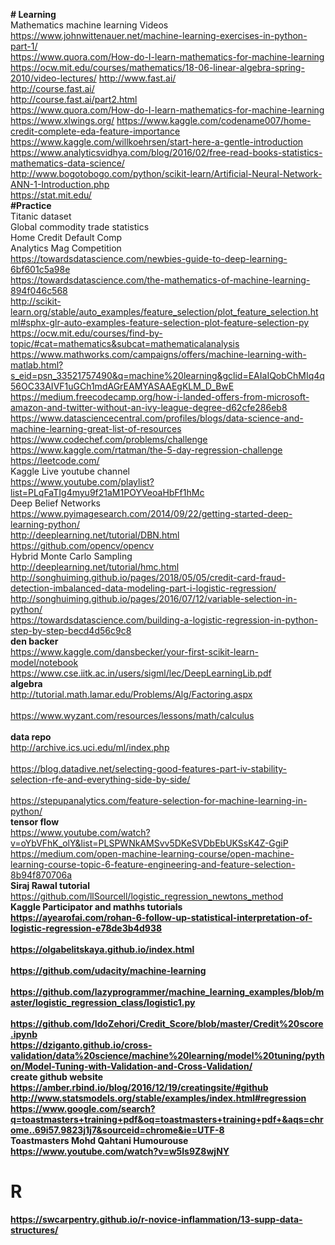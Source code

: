 <b># Learning</b>
<br>
Mathematics machine learning Videos <br>
https://www.johnwittenauer.net/machine-learning-exercises-in-python-part-1/<br>
https://www.quora.com/How-do-I-learn-mathematics-for-machine-learning<br>
https://ocw.mit.edu/courses/mathematics/18-06-linear-algebra-spring-2010/video-lectures/
http://www.fast.ai/<br>
http://course.fast.ai/<br>
http://course.fast.ai/part2.html<br>
https://www.quora.com/How-do-I-learn-mathematics-for-machine-learning<br>
https://www.xlwings.org/
https://www.kaggle.com/codename007/home-credit-complete-eda-feature-importance<br>
https://www.kaggle.com/willkoehrsen/start-here-a-gentle-introduction<br>
https://www.analyticsvidhya.com/blog/2016/02/free-read-books-statistics-mathematics-data-science/<br>
http://www.bogotobogo.com/python/scikit-learn/Artificial-Neural-Network-ANN-1-Introduction.php<br>
https://stat.mit.edu/<br>
<b>#Practice</b> <br>
Titanic dataset <br>
Global commodity  trade statistics<br>
Home Credit Default Comp <br>
Analytics Mag Competition 
<br>https://towardsdatascience.com/newbies-guide-to-deep-learning-6bf601c5a98e
<br>https://towardsdatascience.com/the-mathematics-of-machine-learning-894f046c568
<br>http://scikit-learn.org/stable/auto_examples/feature_selection/plot_feature_selection.html#sphx-glr-auto-examples-feature-selection-plot-feature-selection-py
<br>https://ocw.mit.edu/courses/find-by-topic/#cat=mathematics&subcat=mathematicalanalysis
<br>https://www.mathworks.com/campaigns/offers/machine-learning-with-matlab.html?s_eid=psn_33521757490&q=machine%20learning&gclid=EAIaIQobChMIq4q56OC33AIVF1uGCh1mdAGrEAMYASAAEgKLM_D_BwE
<br>https://medium.freecodecamp.org/how-i-landed-offers-from-microsoft-amazon-and-twitter-without-an-ivy-league-degree-d62cfe286eb8
<br>https://www.datasciencecentral.com/profiles/blogs/data-science-and-machine-learning-great-list-of-resources
<br>https://www.codechef.com/problems/challenge
<br>https://www.kaggle.com/rtatman/the-5-day-regression-challenge
<br>https://leetcode.com/
<br>Kaggle Live youtube channel 
<br>https://www.youtube.com/playlist?list=PLqFaTIg4myu9f21aM1POYVeoaHbFf1hMc
<br>Deep Belief Networks
<br>https://www.pyimagesearch.com/2014/09/22/getting-started-deep-learning-python/
<br>http://deeplearning.net/tutorial/DBN.html
<br>https://github.com/opencv/opencv
<br>Hybrid Monte Carlo Sampling 
<br>http://deeplearning.net/tutorial/hmc.html
<br>http://songhuiming.github.io/pages/2018/05/05/credit-card-fraud-detection-imbalanced-data-modeling-part-i-logistic-regression/
<br>http://songhuiming.github.io/pages/2016/07/12/variable-selection-in-python/
<br>https://towardsdatascience.com/building-a-logistic-regression-in-python-step-by-step-becd4d56c9c8
<br><b>den backer</b>
<br>https://www.kaggle.com/dansbecker/your-first-scikit-learn-model/notebook
<br>https://www.cse.iitk.ac.in/users/sigml/lec/DeepLearningLib.pdf
<br><b>algebra</b>
<br>http://tutorial.math.lamar.edu/Problems/Alg/Factoring.aspx<br>
<br>https://www.wyzant.com/resources/lessons/math/calculus<br>
<br><b>data repo</b>
<br>http://archive.ics.uci.edu/ml/index.php<br>
<br>https://blog.datadive.net/selecting-good-features-part-iv-stability-selection-rfe-and-everything-side-by-side/<br>
<br>https://stepupanalytics.com/feature-selection-for-machine-learning-in-python/
<br><b>tensor flow </b>
<br>https://www.youtube.com/watch?v=oYbVFhK_olY&list=PLSPWNkAMSvv5DKeSVDbEbUKSsK4Z-GgiP
<br>https://medium.com/open-machine-learning-course/open-machine-learning-course-topic-6-feature-engineering-and-feature-selection-8b94f870706a
<br><b> Siraj Rawal tutorial </b> 
https://github.com/llSourcell/logistic_regression_newtons_method
<br><b> Kaggle Participator  and mathhs tutorials
<br>https://ayearofai.com/rohan-6-follow-up-statistical-interpretation-of-logistic-regression-e78de3b4d938<br>
<br>https://olgabelitskaya.github.io/index.html<br>
<br>https://github.com/udacity/machine-learning<br>
<br>https://github.com/lazyprogrammer/machine_learning_examples/blob/master/logistic_regression_class/logistic1.py<br>
<br> https://github.com/IdoZehori/Credit_Score/blob/master/Credit%20score.ipynb
<br> https://dziganto.github.io/cross-validation/data%20science/machine%20learning/model%20tuning/python/Model-Tuning-with-Validation-and-Cross-Validation/
  <br> create github website
<br>https://amber.rbind.io/blog/2016/12/19/creatingsite/#github
<br>http://www.statsmodels.org/stable/examples/index.html#regression
<br> https://www.google.com/search?q=toastmasters+training+pdf&oq=toastmasters+training+pdf+&aqs=chrome..69i57.9823j1j7&sourceid=chrome&ie=UTF-8
<br><b>Toastmasters</b>
Mohd Qahtani Humourouse
<br>https://www.youtube.com/watch?v=w5ls9Z8wjNY
  <br> <h1>R</H1>
  https://swcarpentry.github.io/r-novice-inflammation/13-supp-data-structures/
  
